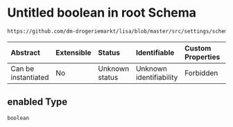# Untitled boolean in root Schema

```txt
https://github.com/dm-drogeriemarkt/lisa/blob/master/src/settings/schema.json#/properties/auth/properties/oidc/properties/enabled
```



| Abstract            | Extensible | Status         | Identifiable            | Custom Properties | Additional Properties | Access Restrictions | Defined In                                                                               |
| :------------------ | :--------- | :------------- | :---------------------- | :---------------- | :-------------------- | :------------------ | :--------------------------------------------------------------------------------------- |
| Can be instantiated | No         | Unknown status | Unknown identifiability | Forbidden         | Allowed               | none                | [settings.schema.json\*](../../src/settings/settings.schema.json "open original schema") |

## enabled Type

`boolean`
